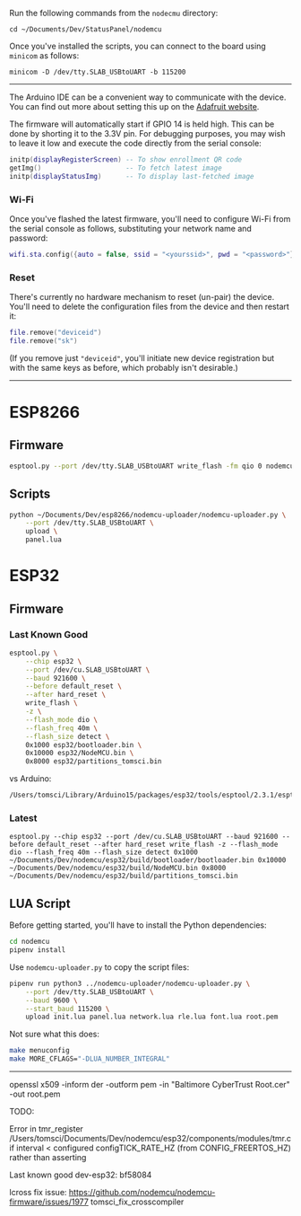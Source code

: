Run the following commands from the `nodecmu` directory:

    cd ~/Documents/Dev/StatusPanel/nodemcu

Once you've installed the scripts, you can connect to the board using `minicom` as follows:

    minicom -D /dev/tty.SLAB_USBtoUART -b 115200
    
---

The Arduino IDE can be a convenient way to communicate with the device. You can find out more about setting this up on the [Adafruit website](https://learn.adafruit.com/adafruit-huzzah32-esp32-feather/using-with-arduino-ide).

The firmware will automatically start if GPIO 14 is held high. This can be done by shorting it to the 3.3V pin. For debugging purposes, you may wish to leave it low and execute the code directly from the serial console:

```lua
initp(displayRegisterScreen) -- To show enrollment QR code
getImg()                     -- To fetch latest image
initp(displayStatusImg)      -- To display last-fetched image
```

### Wi-Fi

Once you've flashed the latest firmware, you'll need to configure Wi-Fi from the serial console as follows, substituting your network name and password:

```lua
wifi.sta.config({auto = false, ssid = "<yourssid>", pwd = "<password>"}, true)
```

### Reset

There's currently no hardware mechanism to reset (un-pair) the device. You'll need to delete the configuration files from the device and then restart it:

```lua
file.remove("deviceid")
file.remove("sk")
```

(If you remove just `"deviceid"`, you'll initiate new device registration but with the same keys as before, which probably isn't desirable.)

---

# ESP8266

## Firmware

```bash
esptool.py --port /dev/tty.SLAB_USBtoUART write_flash -fm qio 0 nodemcu-master-12-modules-2018-09-29-16-30-32-integer.bin
```

## Scripts

```bash
python ~/Documents/Dev/esp8266/nodemcu-uploader/nodemcu-uploader.py \
    --port /dev/tty.SLAB_USBtoUART \
    upload \
    panel.lua
```

# ESP32

## Firmware

### Last Known Good

```bash
esptool.py \
	--chip esp32 \
	--port /dev/cu.SLAB_USBtoUART \
	--baud 921600 \
	--before default_reset \
	--after hard_reset \
	write_flash \
	-z \
	--flash_mode dio \
	--flash_freq 40m \
	--flash_size detect \
	0x1000 esp32/bootloader.bin \
	0x10000 esp32/NodeMCU.bin \
	0x8000 esp32/partitions_tomsci.bin
```
    
vs Arduino:

```bash
/Users/tomsci/Library/Arduino15/packages/esp32/tools/esptool/2.3.1/esptool --chip esp32 --port /dev/cu.SLAB_USBtoUART --baud 921600 --before default_reset --after hard_reset write_flash -z --flash_mode dio --flash_freq 80m --flash_size detect 0xe000 /Users/tomsci/Library/Arduino15/packages/esp32/hardware/esp32/1.0.0/tools/partitions/boot_app0.bin 0x1000 /Users/tomsci/Library/Arduino15/packages/esp32/hardware/esp32/1.0.0/tools/sdk/bin/bootloader_dio_80m.bin 0x10000 /var/folders/h2/xybvrtgs07g17_yvy7njh2tc0000gn/T/arduino_build_680606/epd7in5b-demo.ino.bin 0x8000 /var/folders/h2/xybvrtgs07g17_yvy7njh2tc0000gn/T/arduino_build_680606/epd7in5b-demo.ino.partitions.bin 
```

### Latest

    esptool.py --chip esp32 --port /dev/cu.SLAB_USBtoUART --baud 921600 --before default_reset --after hard_reset write_flash -z --flash_mode dio --flash_freq 40m --flash_size detect 0x1000 ~/Documents/Dev/nodemcu/esp32/build/bootloader/bootloader.bin 0x10000 ~/Documents/Dev/nodemcu/esp32/build/NodeMCU.bin 0x8000 ~/Documents/Dev/nodemcu/esp32/build/partitions_tomsci.bin

## LUA Script

Before getting started, you'll have to install the Python dependencies:

```bash
cd nodemcu
pipenv install
```

Use `nodemcu-uploader.py` to copy the script files:


```bash
pipenv run python3 ../nodemcu-uploader/nodemcu-uploader.py \
    --port /dev/tty.SLAB_USBtoUART \
    --baud 9600 \
    --start_baud 115200 \
    upload init.lua panel.lua network.lua rle.lua font.lua root.pem
```

Not sure what this does:

```bash
make menuconfig
make MORE_CFLAGS="-DLUA_NUMBER_INTEGRAL"
```

---

openssl x509 -inform der -outform pem -in "Baltimore CyberTrust Root.cer" -out root.pem


TODO:

Error in tmr_register /Users/tomsci/Documents/Dev/nodemcu/esp32/components/modules/tmr.c if interval < configured configTICK_RATE_HZ (from CONFIG_FREERTOS_HZ) rather than asserting

Last known good dev-esp32: bf58084


lcross fix issue:
https://github.com/nodemcu/nodemcu-firmware/issues/1977
tomsci_fix_crosscompiler


